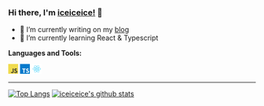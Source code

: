 ### Hi there, I'm [iceiceice!](https://omg.byeguo.cn) 👋

- 🔭 I’m currently writing on my [blog](https://github.com/betterTisen/gatsby-omg-blog)
- 🌱 I’m currently learning React & Typescript

**Languages and Tools:**  

<code><img height="20" src="https://raw.githubusercontent.com/github/explore/80688e429a7d4ef2fca1e82350fe8e3517d3494d/topics/javascript/javascript.png"></code>
<code><img height="20" src="https://raw.githubusercontent.com/github/explore/80688e429a7d4ef2fca1e82350fe8e3517d3494d/topics/typescript/typescript.png"></code>
<code><img height="20" src="https://raw.githubusercontent.com/github/explore/80688e429a7d4ef2fca1e82350fe8e3517d3494d/topics/react/react.png"></code>

---

[![Top Langs](https://github-readme-stats.vercel.app/api/top-langs/?username=betterTisen)](https://github.com/betterTisen) [![iceiceice's github stats](https://github-readme-stats.vercel.app/api?username=betterTisen&show_icons=true)](https://github.com/betterTisen)

